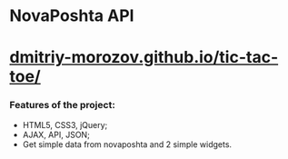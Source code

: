 # NovaPoshta API
# [dmitriy-morozov.github.io/tic-tac-toe/](https://dmitriy-morozov.github.io/tic-tac-toe/)

### Features of the project:
* HTML5, CSS3, jQuery;
* AJAX, API, JSON;
* Get simple data from novaposhta and 2 simple widgets. 




